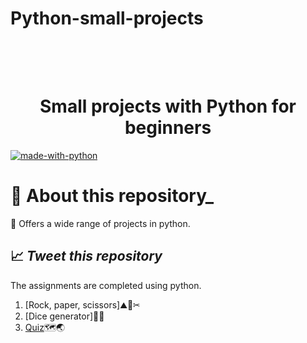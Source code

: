 # Python-small-projects
<h1 align="center">
  <br>

  <br>
  <B>Small projects with Python for beginners</B>

  <br>
</h1>

[![made-with-python](https://ForTheBadge.com/images/badges/made-with-python.svg)](https://www.python.org/)


# 💭 **About this repository_**
💠  Offers a wide range of projects in python. 




<h2> 📈<I> Tweet this repository </I> </h2>

<p>
The assignments are completed using python. 
</p>

1. [Rock, paper, scissors]⛰🧻✂
2. [Dice generator]🎲🎲
3. [Quiz](https://github.com/Mangia86/Python-small-projects/tree/main/Quiz)🗺🌏





